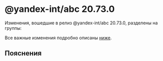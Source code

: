 # @yandex-int/abc 20.73.0

<!-- ЧЕЛОВЕЧЕСКОЕ ВСТУПЛЕНИЕ -->

Изменения, вошедшие в релиз @yandex-int/abc 20.73.0, разделены на группы:

Все важные изменения подробно описаны [ниже](#Пояснения).

## Пояснения

